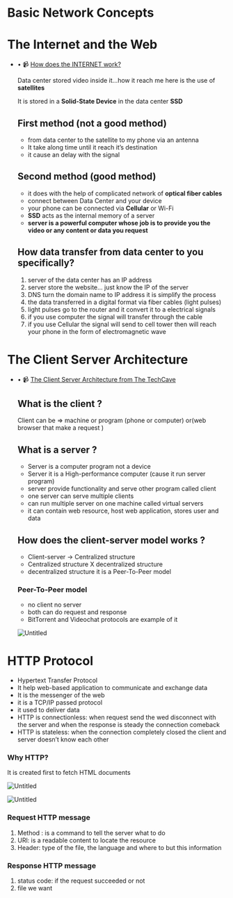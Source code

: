 # Basic Network Concepts

# **The Internet and the Web**

- • 📹 [How does the INTERNET work?](https://youtu.be/x3c1ih2NJEg)
    
    Data center stored video inside it…how it reach me here is the use of **satellites**
    
    It is stored in a **Solid-State Device** in the data center **SSD**
    
    ## First method (not a good method)
    
    - from data center to the satellite to my phone via an antenna
    - It take along time until it reach it’s destination
    - it cause an delay with the signal
    
    ## Second method (good method)
    
    - it does with the help of complicated network of **optical fiber cables**
    - connect between Data Center and your device
    - your phone can be connected via **Cellular** or Wi-Fi
    - **SSD** acts as the internal memory of a server
    - **server is a powerful computer whose job is to provide you the video or any content or data you request**
    
    ## How data transfer from data center to you specifically?
    
    1. server of the data center has an IP address
    2. server store the website… just know the IP of the server
    3. DNS turn the domain name to IP address it is simplify the process
    4. the data transferred  in a digital format via fiber cables (light pulses)
    5. light pulses go to the router and it convert it to a electrical signals
    6. if you use computer the signal will transfer through the cable
    7. if you use Cellular the signal will send to cell tower then will reach your phone in the form of electromagnetic wave

# **The Client Server Architecture**

- • 📹 [The Client Server Architecture from The TechCave](https://www.youtube.com/watch?v=L5BlpPU_muY)
    
    ## What is the client ?
    
    Client can be ⇒ machine or program (phone or computer) or(web browser that make a request  )
    
    ## What is a server ?
    
    - Server is a computer program not a device
    - Server it is a High-performance computer (cause it run server program)
    - server provide functionality and serve other program called client
    - one server can serve multiple clients
    - can run multiple server on one machine called virtual servers
    - it can contain web resource, host web application, stores user and data
    
    ## How does the client-server model works ?
    
    - Client-server → Centralized structure
    - Centralized structure X  decentralized structure
    - decentralized structure it is a Peer-To-Peer model
    
    ### Peer-To-Peer model
    
    - no client no server
    - both can do request and response
    - BitTorrent and Videochat protocols are example of it
    
    ![Untitled](https://prod-files-secure.s3.us-west-2.amazonaws.com/82f4328f-1316-499c-976b-272748013a6c/60aea896-f6e4-454a-834d-7cebd90bbb19/Untitled.png)
    

# **HTTP Protocol**

- Hypertext Transfer Protocol
- It help web-based application to communicate and exchange data
- It is the messenger of the web
- it is a TCP/IP passed protocol
- it used to deliver data
- HTTP is connectionless: when request send the wed disconnect with the server and when the response is steady the connection comeback
- HTTP is stateless: when the connection completely closed the client and server doesn’t know each other

### Why HTTP?

It is created first to fetch HTML documents

 

![Untitled](https://prod-files-secure.s3.us-west-2.amazonaws.com/82f4328f-1316-499c-976b-272748013a6c/0a237a2f-f25e-47d7-9082-5a4aaf9d0bbe/Untitled.png)

![Untitled](https://prod-files-secure.s3.us-west-2.amazonaws.com/82f4328f-1316-499c-976b-272748013a6c/94404c8d-4b51-4331-bb6d-92e8abbf1528/Untitled.png)

### Request HTTP message

1. Method : is a command to tell the server what to do
2. URl: is a readable content to locate the resource
3. Header: type of the file, the language and where to but this information

### Response HTTP message

1. status code: if the request succeeded or not
2. file we want